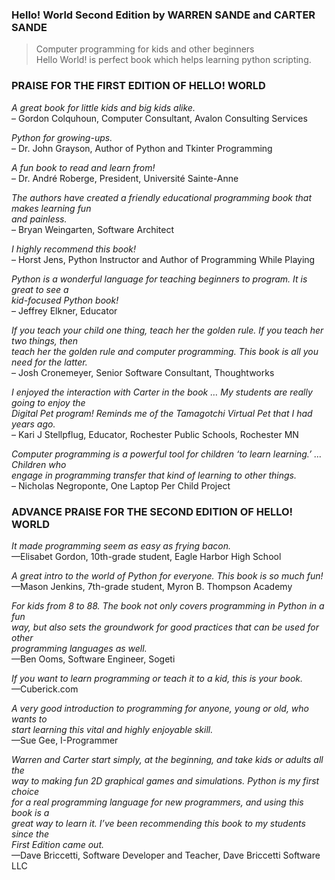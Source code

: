 <h3 id="hello-world-second-edition-by-warren-sande-and-carter-sande">Hello! World Second Edition by WARREN SANDE and CARTER SANDE</h3>

<blockquote>
  <p>Computer programming for kids and other beginners <br>
  Hello World! is perfect book which helps learning python scripting.</p>
</blockquote>

<h3 id="praise-for-the-first-edition-of-hello-world">PRAISE FOR THE FIRST EDITION OF HELLO! WORLD</h3>

<p><em>A great book for little kids and big kids alike.</em> <br>
  – Gordon Colquhoun, Computer Consultant, Avalon Consulting Services</p>

<p><em>Python for growing-ups.</em> <br>
  –  Dr. John Grayson, Author of Python and Tkinter Programming      </p>

<p><em>A fun book to read and learn from!</em> <br>
  –  Dr. André Roberge, President, Université Sainte-Anne      </p>

<p><em>The authors have created a friendly educational programming book that makes learning fun</em> <br>
<em>and painless.</em> <br>
  –  Bryan Weingarten, Software Architect      </p>

<p><em>I highly recommend this book!</em> <br>
  –  Horst Jens, Python Instructor and Author of Programming While Playing      </p>

<p><em>Python is a wonderful language for teaching beginners to program. It is great to see a</em> <br>
<em>kid-focused Python book!</em> <br>
  –  Jeffrey Elkner, Educator      </p>

<p><em>If you teach your child one thing, teach her the golden rule. If you teach her two things, then</em> <br>
<em>teach her the golden rule and computer programming. This book is all you need for the latter.</em> <br>
  –  Josh Cronemeyer, Senior Software Consultant, Thoughtworks      </p>

<p><em>I enjoyed the interaction with Carter in the book … My students are really going to enjoy the</em> <br>
<em>Digital Pet program! Reminds me of the Tamagotchi Virtual Pet  that I had years ago.</em> <br>
  –  Kari J Stellpflug, Educator, Rochester Public Schools, Rochester MN      </p>

<p><em>Computer programming is a powerful tool for children ‘to learn learning.’ … Children who </em> <br>
<em>engage in programming transfer that kind of learning to other things.</em> <br>
  –  Nicholas Negroponte, One Laptop Per Child Project      </p>

<h3 id="advance-praise-for-the-second-edition-of-hello-world">ADVANCE PRAISE FOR THE SECOND EDITION OF HELLO! WORLD</h3>

<p><em>It made programming seem as easy as frying bacon.</em> <br>
—Elisabet Gordon, 10th-grade student, Eagle Harbor High School </p>

<p><em>A great intro to the world of Python for everyone. This book is so much fun!</em> <br>
—Mason Jenkins, 7th-grade student, Myron B. Thompson Academy </p>

<p><em>For kids from 8 to 88. The book not only covers programming in Python in a fun </em> <br>
<em>way, but also sets the groundwork for good practices that can be used for other</em>  <br>
<em>programming languages as well.</em> <br>
—Ben Ooms, Software Engineer, Sogeti </p>

<p><em>If you want to learn programming or teach it to a kid, this is your book.</em> <br>
—Cuberick.com </p>

<p><em>A very good introduction to programming for anyone, young or old, who wants to</em>  <br>
<em>start learning this vital and highly enjoyable skill.</em> <br>
—Sue Gee, I-Programmer </p>

<p><em>Warren and Carter start simply, at the beginning, and take kids or adults all the</em>  <br>
<em>way to making fun 2D graphical games and simulations. Python is my first choice</em>  <br>
<em>for a real programming language for new programmers, and using this book is a</em>  <br>
<em>great way to learn it. I’ve been recommending this book to my students since the</em>  <br>
<em>First Edition came out.</em> <br>
—Dave Briccetti, Software Developer and Teacher, Dave Briccetti Software LLC</p>
